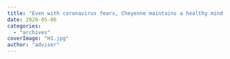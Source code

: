 ```yaml
---
title: "Even with coronavirus fears, Cheyenne maintains a healthy mind and body"
date: 2020-05-06
categories: 
  - "archives"
coverImage: "H1.jpg"
author: "adviser"
---
```



